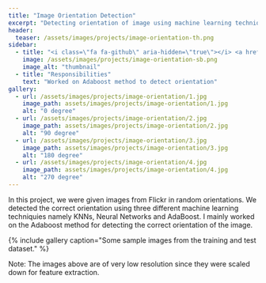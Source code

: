 ```yaml
---
title: "Image Orientation Detection"
excerpt: "Detecting orientation of image using machine learning techniques."
header:
  teaser: /assets/images/projects/image-orientation-th.png
sidebar:
  - title: "<i class=\"fa fa-github\" aria-hidden=\"true\"></i> <a href=\"https://github.com/yashketkar/B551-Elements-Of-Artificial-Intelligence/tree/master/pssapre-sdarekar-yketkar-a5\">GitHub Repo</a>"
    image: /assets/images/projects/image-orientation-sb.png
    image_alt: "thumbnail"
  - title: "Responsibilities"
    text: "Worked on Adaboost method to detect orientation"
gallery:
  - url: /assets/images/projects/image-orientation/1.jpg
    image_path: assets/images/projects/image-orientation/1.jpg
    alt: "0 degree"
  - url: /assets/images/projects/image-orientation/2.jpg
    image_path: assets/images/projects/image-orientation/2.jpg
    alt: "90 degree"
  - url: /assets/images/projects/image-orientation/3.jpg
    image_path: assets/images/projects/image-orientation/3.jpg
    alt: "180 degree"
  - url: /assets/images/projects/image-orientation/4.jpg
    image_path: assets/images/projects/image-orientation/4.jpg
    alt: "270 degree"
---
```

In this project, we were given images from Flickr in random orientations. We detected the correct orientation using three different machine learning techniquies namely KNNs, Neural Networks and AdaBoost. I mainly worked on the Adaboost method for detecting the correct orientation of the image.

{% include gallery caption="Some sample images from the training and test dataset." %}

Note: The images above are of very low resolution since they were scaled down for feature extraction.